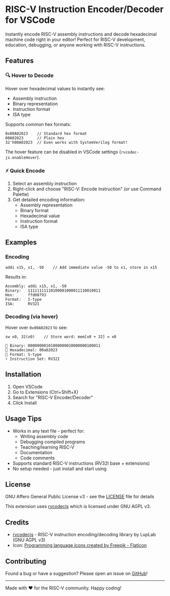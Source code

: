 # RISC-V Instruction Encoder/Decoder for VSCode

Instantly encode RISC-V assembly instructions and decode hexadecimal machine code right in your editor! Perfect for RISC-V development, education, debugging, or anyone working with RISC-V instructions.

## Features

### 🔍 Hover to Decode
Hover over hexadecimal values to instantly see:
- Assembly instruction
- Binary representation
- Instruction format
- ISA type

Supports common hex formats:
```
0x00A02023    // Standard hex format
00A02023      // Plain hex
32'h00A02023  // Even works with SystemVerilog format!
```

The hover feature can be disabled in VSCode settings (`rvcodec-js.enableHover`).

### ⚡ Quick Encode
1. Select an assembly instruction
2. Right-click and choose "RISC-V: Encode Instruction" (or use Command Palette)
3. Get detailed encoding information:
   - Assembly representation
   - Binary format
   - Hexadecimal value
   - Instruction format
   - ISA type

## Examples

### Encoding
```
addi x15, x1, -50    // Add immediate value -50 to x1, store in x15
```
Results in:
```
Assembly: addi x15, x1, -50
Binary:   11111111110100001000011110010011
Hex:      ffd08793
Format:   I-type
ISA:      RV32I
```

### Decoding (via hover)
Hover over `0x00A02023` to see:
```
sw x0, 32(x0)    // Store word: mem[x0 + 32] = x0

💾 Binary: 00000000101000000010000000100011
🔢 Hexadecimal: 00a02023
🧩 Format: S-type
⚡ Instruction Set: RV32I
```

## Installation

1. Open VSCode
2. Go to Extensions (Ctrl+Shift+X)
3. Search for "RISC-V Encoder/Decoder"
4. Click Install

## Usage Tips

- Works in any text file - perfect for:
  - Writing assembly code
  - Debugging compiled programs
  - Teaching/learning RISC-V
  - Documentation
  - Code comments
- Supports standard RISC-V instructions (RV32I base + extensions)
- No setup needed - just install and start using

## License

GNU Affero General Public License v3 - see the [LICENSE](LICENSE) file for details

This extension uses [rvcodecjs](https://gitlab.com/luplab/rvcodecjs) which is licensed under GNU AGPL v3.

## Credits

- [rvcodecjs](https://gitlab.com/luplab/rvcodecjs) - RISC-V instruction encoding/decoding library by LupLab (GNU AGPL v3)
- Icon: [Programming language icons created by Freepik - Flaticon](https://www.flaticon.com/free-icons/programming-language)

## Contributing

Found a bug or have a suggestion? Please open an issue on [GitHub](https://github.com/hankhsu1996/vscode-rvcodec-js)!

---

Made with ❤️ for the RISC-V community. Happy coding!
